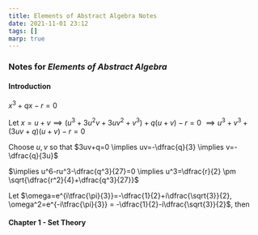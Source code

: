 ```yaml
---
title: Elements of Abstract Algebra Notes
date: 2021-11-01 23:12
tags: []
marp: true
---
```


### Notes for *Elements of Abstract Algebra*

#### Introduction

$x^3+qx-r=0$

Let $x=u+v \implies (u^3+3u^2v+3uv^2+v^3)+q(u+v)-r=0$
$\implies u^3+v^3+(3uv+q)(u+v)-r=0$

Choose $u,v$ so that $3uv+q=0 \implies uv=-\dfrac{q}{3} \implies v=-\dfrac{q}{3u}$

$\implies u^6-ru^3-\dfrac{q^3}{27}=0 \implies u^3=\dfrac{r}{2} \pm \sqrt{\dfrac{r^2}{4}+\dfrac{q^3}{27}}$

Let $\omega=e^{i\tfrac{\pi}{3}}=-\dfrac{1}{2}+i\dfrac{\sqrt{3}}{2}, \omega^2=e^{-i\tfrac{\pi}{3}} = -\dfrac{1}{2}-i\dfrac{\sqrt{3}}{2}$, then



#### Chapter 1 - Set Theory

